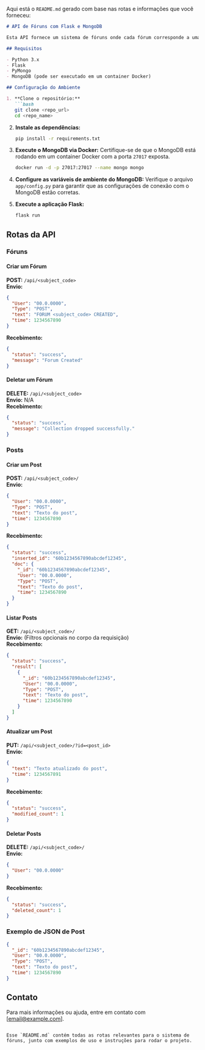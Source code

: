 Aqui está o `README.md` gerado com base nas rotas e informações que você forneceu:

```markdown
# API de Fóruns com Flask e MongoDB

Esta API fornece um sistema de fóruns onde cada fórum corresponde a uma coleção no MongoDB. Os usuários podem criar, editar, listar e deletar fóruns e posts, com suporte a operações ordenadas por timestamp.

## Requisitos

- Python 3.x
- Flask
- PyMongo
- MongoDB (pode ser executado em um container Docker)

## Configuração do Ambiente

1. **Clone o repositório:**
   ```bash
   git clone <repo_url>
   cd <repo_name>
   ```

2. **Instale as dependências:**
   ```bash
   pip install -r requirements.txt
   ```

3. **Execute o MongoDB via Docker:**
   Certifique-se de que o MongoDB está rodando em um container Docker com a porta `27017` exposta.
   ```bash
   docker run -d -p 27017:27017 --name mongo mongo
   ```

4. **Configure as variáveis de ambiente do MongoDB:**
   Verifique o arquivo `app/config.py` para garantir que as configurações de conexão com o MongoDB estão corretas.

5. **Execute a aplicação Flask:**
   ```bash
   flask run
   ```

## Rotas da API

### **Fóruns**

#### Criar um Fórum
**POST:** `/api/<subject_code>`  
**Envio:**
```json
{
  "User": "00.0.0000",
  "Type": "POST",
  "text": "FORUM <subject_code> CREATED",
  "time": 1234567890
}
```
**Recebimento:**
```json
{
  "status": "success",
  "message": "Forum Created"
}
```

#### Deletar um Fórum
**DELETE:** `/api/<subject_code>`  
**Envio:** N/A  
**Recebimento:**
```json
{
  "status": "success",
  "message": "Collection dropped successfully."
}
```

### **Posts**

#### Criar um Post
**POST:** `/api/<subject_code>/`  
**Envio:**
```json
{
  "User": "00.0.0000",
  "Type": "POST",
  "text": "Texto do post",
  "time": 1234567890
}
```
**Recebimento:**
```json
{
  "status": "success",
  "inserted_id": "60b1234567890abcdef12345",
  "doc": {
    "_id": "60b1234567890abcdef12345",
    "User": "00.0.0000",
    "Type": "POST",
    "text": "Texto do post",
    "time": 1234567890
  }
}
```

#### Listar Posts
**GET:** `/api/<subject_code>/`  
**Envio:** (Filtros opcionais no corpo da requisição)  
**Recebimento:**
```json
{
  "status": "success",
  "result": [
    {
      "_id": "60b1234567890abcdef12345",
      "User": "00.0.0000",
      "Type": "POST",
      "text": "Texto do post",
      "time": 1234567890
    }
  ]
}
```

#### Atualizar um Post
**PUT:** `/api/<subject_code>/?id=<post_id>`  
**Envio:**
```json
{
  "text": "Texto atualizado do post",
  "time": 1234567891
}
```
**Recebimento:**
```json
{
  "status": "success",
  "modified_count": 1
}
```

#### Deletar Posts
**DELETE:** `/api/<subject_code>/`  
**Envio:**
```json
{
  "User": "00.0.0000"
}
```
**Recebimento:**
```json
{
  "status": "success",
  "deleted_count": 1
}
```

### Exemplo de JSON de Post

```json
{
  "_id": "60b1234567890abcdef12345",
  "User": "00.0.0000",
  "Type": "POST",
  "text": "Texto do post",
  "time": 1234567890
}
```

## Contato

Para mais informações ou ajuda, entre em contato com [email@example.com].
```

Esse `README.md` contém todas as rotas relevantes para o sistema de fóruns, junto com exemplos de uso e instruções para rodar o projeto.